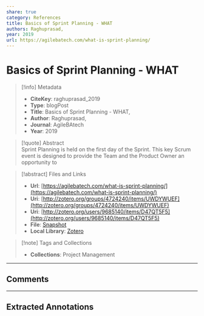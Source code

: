 ```yaml
---  
share: true  
category: References  
title: Basics of Sprint Planning - WHAT  
authors: Raghuprasad,  
year: 2019  
url: https://agilebatech.com/what-is-sprint-planning/  
---  
```

  
# Basics of Sprint Planning - WHAT  
  
> [!info] Metadata  
> - **CiteKey**: raghuprasad_2019  
> - **Type**: blogPost  
> - **Title**: Basics of Sprint Planning - WHAT,   
> - **Author**: Raghuprasad,  
> - **Journal**: AgileBAtech   
> - **Year**: 2019   
  
> [!quote] Abstract  
> Sprint Planning is held on the first day of the Sprint. This key Scrum event is designed to provide the Team and the Product Owner an opportunity to  
  
> [!abstract] Files and Links  
> - **Url**: [https://agilebatech.com/what-is-sprint-planning/](https://agilebatech.com/what-is-sprint-planning/)  
> - **Uri**: [http://zotero.org/groups/4724240/items/UWDYWUEF](http://zotero.org/groups/4724240/items/UWDYWUEF)  
> - **Uri**: [http://zotero.org/users/9685140/items/D47QT5F5](http://zotero.org/users/9685140/items/D47QT5F5)  
> - **File**: [Snapshot](file:///Users/jan/Zotero/storage/HMHENKD8/what-is-sprint-planning.html)  
> - **Local Library**: [Zotero]((zotero://select/library/items/D47QT5F5))  
  
> [!note] Tags and Collections  
> - **Collections**: Project Management  
  
----  
  
## Comments  
  
  
  
----  
  
## Extracted Annotations  
  
